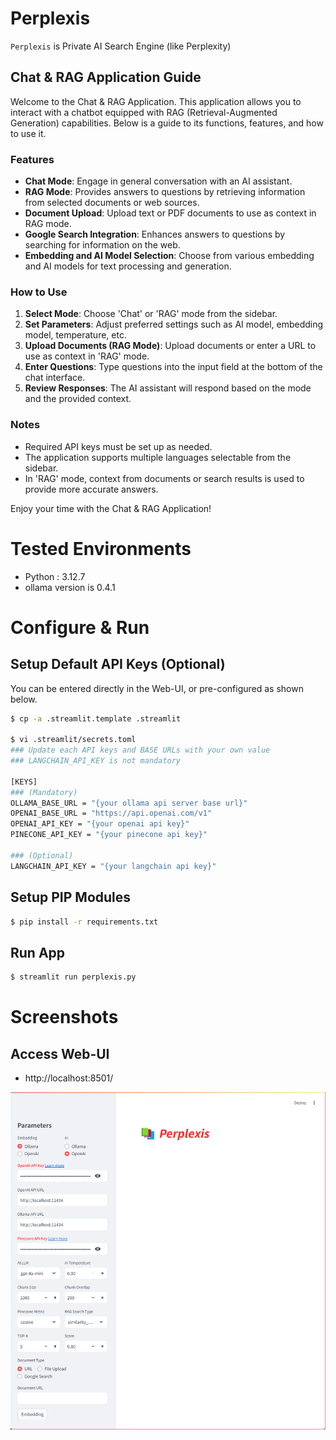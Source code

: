 # Perplexis

`Perplexis` is Private AI Search Engine (like Perplexity)

## Chat & RAG Application Guide

Welcome to the Chat & RAG Application. This application allows you to interact with a chatbot equipped with RAG (Retrieval-Augmented Generation) capabilities. Below is a guide to its functions, features, and how to use it.

### Features

- **Chat Mode**: Engage in general conversation with an AI assistant.
- **RAG Mode**: Provides answers to questions by retrieving information from selected documents or web sources.
- **Document Upload**: Upload text or PDF documents to use as context in RAG mode.
- **Google Search Integration**: Enhances answers to questions by searching for information on the web.
- **Embedding and AI Model Selection**: Choose from various embedding and AI models for text processing and generation.

### How to Use

1. **Select Mode**: Choose 'Chat' or 'RAG' mode from the sidebar.
2. **Set Parameters**: Adjust preferred settings such as AI model, embedding model, temperature, etc.
3. **Upload Documents (RAG Mode)**: Upload documents or enter a URL to use as context in 'RAG' mode.
4. **Enter Questions**: Type questions into the input field at the bottom of the chat interface.
5. **Review Responses**: The AI assistant will respond based on the mode and the provided context.

### Notes

- Required API keys must be set up as needed.
- The application supports multiple languages selectable from the sidebar.
- In 'RAG' mode, context from documents or search results is used to provide more accurate answers.

Enjoy your time with the Chat & RAG Application!

# Tested Environments

- Python : 3.12.7
- ollama version is 0.4.1

# Configure & Run

## Setup Default API Keys (Optional)

You can be entered directly in the Web-UI, or pre-configured as shown below.

```bash
$ cp -a .streamlit.template .streamlit

$ vi .streamlit/secrets.toml
### Update each API keys and BASE URLs with your own value
### LANGCHAIN_API_KEY is not mandatory 

[KEYS]
### (Mandatory)
OLLAMA_BASE_URL = "{your ollama api server base url}"
OPENAI_BASE_URL = "https://api.openai.com/v1"
OPENAI_API_KEY = "{your openai api key}"
PINECONE_API_KEY = "{your pinecone api key}"

### (Optional)
LANGCHAIN_API_KEY = "{your langchain api key}"
```

## Setup PIP Modules

```bash
$ pip install -r requirements.txt
```

## Run App

```bash
$ streamlit run perplexis.py
```

# Screenshots

## Access Web-UI

- http://localhost:8501/

![Main Page](etc/image-001.png)
